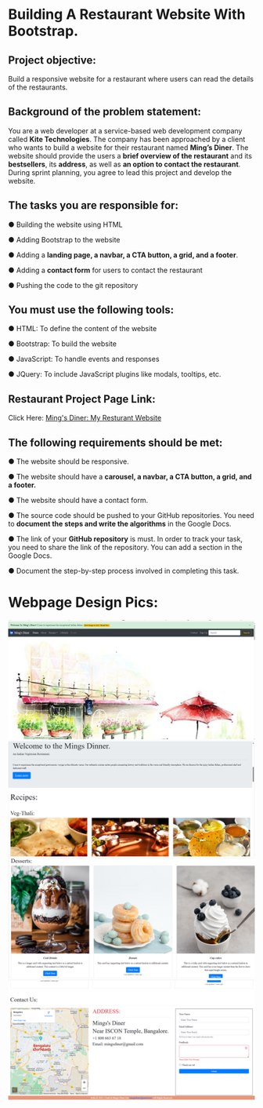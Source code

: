 # Building A Restaurant Website With Bootstrap.

## Project objective: 


Build a responsive website for a restaurant where users can read the details of the restaurants.

## Background of the problem statement: 


You are a web developer at a service-based web development company called **Kite Technologies**. The company has been approached by a client who wants to build a website for their restaurant named **Ming’s Diner**. The website should provide the users a **brief overview of the restaurant** and its **bestsellers**, its **address**, as well as **an option to contact the restaurant**. During sprint planning, you agree to lead this project and develop the website. 

## The tasks you are responsible for:


● Building the website using HTML

● Adding Bootstrap to the website

● Adding a **landing page, a navbar, a CTA button, a grid, and a footer**.

● Adding a **contact form** for users to contact the restaurant

● Pushing the code to the git repository


## You must use the following tools: 


● HTML: To define the content of the website

● Bootstrap: To build the website

● JavaScript: To handle events and responses

● JQuery: To include JavaScript plugins like modals, tooltips, etc.

## Restaurant Project Page Link: 

        
 Click Here: [Ming's Diner: My Resturant Website](http://127.0.0.1:5501/index.html)

## The following requirements should be met:


● The website should be responsive.

● The website should have a **carousel, a navbar, a CTA button, a grid, and a footer.** 

● The website should have a contact form.

● The source code should be pushed to your GitHub repositories. You need to **document the steps and write the algorithms** in the Google Docs.

● The link of your **GitHub repository** is must. In order to track your task, you need to share the link of the repository. You can add a section in the Google Docs. 

● Document the step-by-step process involved in completing this task.

# Webpage Design Pics:

![webp1](img/webp1.png)
![webp2](img/webp2.png)
![webp3](img/webp5.png)
![webp4](img/webp4.png)